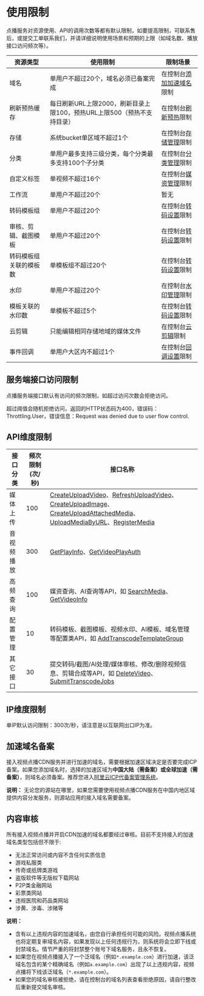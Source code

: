 # 使用限制

点播服务对资源使用、API的调用次数等都有默认限制，如要提高限制，可联系售后，或提交工单联系我们，并请详细说明使用场景和预期的上限（如域名数、播放接口访问频次等）。

|资源类型|使用限制|限制场景|
|----|----|----|
|域名|单用户不超过20个，域名必须已备案完成|在控制台[添加加速域名](/intl.zh-CN/控制台指南/域名管理/添加加速域名.md)限制|
|刷新预热缓存|每日刷新URL上限2000，刷新目录上限100，预热URL上限500（预热不支持目录）|在控制台[刷新预热](/intl.zh-CN/控制台指南/域名管理/刷新预热.md)限制|
|存储|系统bucket单区域不超过1个|在控制台[存储管理](/intl.zh-CN/控制台指南/配置管理/存储管理.md)限制|
|分类|单用户最多支持三级分类，每个分类最多支持100个子分类|在控制台[分类管理](/intl.zh-CN/控制台指南/配置管理/分类管理.md)限制|
|自定义标签|单视频不超过16个|在控制台[媒资管理](/intl.zh-CN/控制台指南/媒资库/媒资管理.md)限制|
|工作流|单用户不超过20个|暂无|
|转码模板组|单用户不超过20个|在控制台[转码设置](/intl.zh-CN/控制台指南/配置管理/转码设置.md)限制|
|审核、剪辑、截图模板|单用户不超过20个|在控制台[转码设置](/intl.zh-CN/控制台指南/配置管理/转码设置.md)限制|
|转码模板组关联的模板数|单模板组不超过20个|在控制台[转码设置](/intl.zh-CN/控制台指南/配置管理/转码设置.md)限制|
|水印|单用户不超过20个|在控制台[水印管理](/intl.zh-CN/控制台指南/配置管理/水印管理.md)限制|
|模板关联的水印数|单模板不超过5个|在控制台[转码设置](/intl.zh-CN/控制台指南/配置管理/转码设置.md)限制|
|云剪辑|只能编辑相同存储地域的媒体文件|在控制台[云剪辑](/intl.zh-CN/控制台指南/制作中心/云剪辑.md)限制|
|事件回调|单用户大区内不超过1个|在控制台[回调设置](/intl.zh-CN/控制台指南/配置管理/回调设置.md)限制|

## 服务端接口访问限制

点播服务端接口默认有访问的频次限制，如超过访问次数会拒绝访问。

超过阈值会随机拒绝访问，返回的HTTP状态码为400，错误码：Throttling.User，错误信息：Request was denied due to user flow control.

## API维度限制

|接口分类|频次限制\(次/秒\)|接口名称|
|----|-----------|----|
|媒体上传|100|[CreateUploadVideo](/intl.zh-CN/服务端API/媒体上传/获取视频上传地址和凭证.md)、[RefreshUploadVideo](/intl.zh-CN/服务端API/媒体上传/刷新视频上传凭证.md)、[CreateUploadImage](/intl.zh-CN/服务端API/媒体上传/获取图片上传地址和凭证.md)、[CreateUploadAttachedMedia](/intl.zh-CN/服务端API/媒体上传/获取辅助媒资上传地址和凭证.md)、[UploadMediaByURL](/intl.zh-CN/服务端API/媒体上传/URL批量拉取上传.md)、[RegisterMedia](/intl.zh-CN/服务端API/媒体上传/注册媒资信息.md)|
|音视频播放|300|[GetPlayInfo](/intl.zh-CN/服务端API/音视频播放/获取视频播放地址.md)、[GetVideoPlayAuth](/intl.zh-CN/服务端API/音视频播放/获取视频播放凭证.md)|
|高频查询|100|媒资查询、AI查询等API，如 [SearchMedia](/intl.zh-CN/服务端API/媒资管理/媒资搜索/搜索媒体信息.md)、[GetVideoInfo](/intl.zh-CN/服务端API/媒资管理/音视频管理/获取视频信息.md)|
|配置管理|10|转码模板、截图模板、视频水印、AI模板、域名管理等配置类API，如 [AddTranscodeTemplateGroup](/intl.zh-CN/服务端API/媒体处理/转码模板/创建转码模板组.md)|
|其它接口|30|提交转码/截图/AI处理/媒体审核、修改/删除视频信息、剪辑合成等API，如 [DeleteVideo](/intl.zh-CN/服务端API/媒资管理/音视频管理/删除完整视频.md)、[SubmitTranscodeJobs](/intl.zh-CN/服务端API/媒体处理/发起处理/提交媒体转码作业.md)|

## IP维度限制

单IP默认访问限制：300次/秒，请注意是以互联网出口IP为准。

## 加速域名备案

接入视频点播CDN服务并进行加速的域名，需要根据加速区域决定是否要完成ICP备案。如果您添加域名时，选择的加速区域为**中国大陆（需备案）**或**全球加速（需备案）**，则域名必须备案。推荐您进入[阿里云ICP代备案管理系统](https://beian.aliyun.com/?spm=5176.8142029.388261.3.a0SCC3)。

**说明：** 无论您的源站在哪里，如果您需要使用视频点播CDN服务在中国内地区域提供内容分发服务，则源站应用的接入域名需要备案。

## 内容审核

所有接入视频点播并开启CDN加速的域名都要经过审核。目前不支持接入的加速域名类型包括但不限于:

-   无法正常访问或内容不含任何实质信息
-   游戏私服类
-   传奇或纸牌类游戏
-   盗版软件等无版权下载网站
-   P2P类金融网站
-   彩票类网站
-   违规医院和药品类网站
-   涉黄、涉毒、涉赌等

**说明：**

-   含有以上违规内容的加速域名，由您自行承担任何可能的风险。视频点播系统也将定期复审域名内容，如果发现以上任何违规行为，则系统将会立即下线或封禁域名。情节严重的将封禁整个账号下域名服务，且永不恢复。
-   如果您在视频点播接入了一个泛域名（例如`*.example.com`）进行加速，该泛域名包含的某个精确域名（例如`a.example.com`）出现了以上违规内容，视频点播将下线该泛域名（`*.example.com`）。
-   如果您的域名审核被拒绝，请在控制台的域名列表查看拒绝原因，请自行整改后重新提交域名审核。

